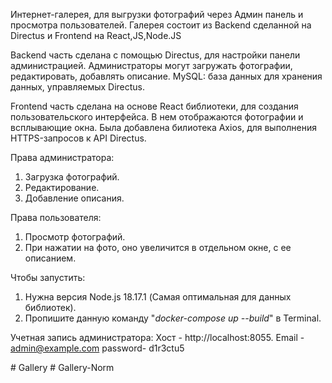 Интернет-галерея, для выгрузки фотографий через Админ панель и просмотра пользователей. Галерея состоит из Backend сделанной на Directus и Frontend на React,JS,Node.JS

Backend часть сделана с помощью Directus, для настройки панели администрацией. Администраторы могут загружать фотографии, редактировать, добавлять описание.
MySQL: база данных для хранения данных, управляемых Directus.


Frontend часть сделана на основе React библиотеки, для создания пользовательского интерфейса. В нем отображаются фотографии и всплывающие окна.
Была добавлена билиотека Axios, для выполнения HTTPS-запросов к API Directus.


Права администратора: 
1. Загрузка фотографий.
2. Редактирование.
3. Добавление описания.

Права пользователя:
1. Просмотр фотографий.
2. При нажатии на фото, оно увеличится в отдельном окне, с ее описанием.


Чтобы запустить: 
1. Нужна версия Node.js 18.17.1 (Самая оптимальная для данных библиотек).
2. Пропишите данную  команду "_docker-compose up --build_" в Terminal.

Учетная запись администратора:
Хост - http://localhost:8055.
Email - admin@example.com
password- d1r3ctu5


#   G a l l e r y  
 #   G a l l e r y - N o r m  
 